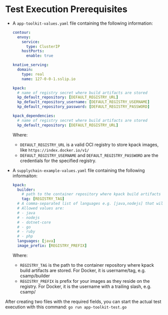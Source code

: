 # Test Execution Prerequisites

- A `app-toolkit-values.yaml` file containing the following information:

  ```yaml
  contour:
    envoy:
      service:
        type: ClusterIP
      hostPorts:
        enable: true

  knative_serving:
    domain:
      type: real
      name: 127-0-0-1.sslip.io

  kpack:
    # name of registry secret where build artifacts are stored
    kp_default_repository: [DEFAULT_REGISTRY_URL]
    kp_default_repository_username: [DEFAULT_REGISTRY_USERNAME]
    kp_default_repository_password: [DEFAULT_REGISTRY_PASSWORD]
  
  kpack_dependencies:
    # name of registry secret where build artifacts are stored
    kp_default_repository: [DEFAULT_REGISTRY_URL]
  ```

  Where:
  - `DEFAULT_REGISTRY_URL` is a valid OCI registry to store kpack images, like `https://index.docker.io/v1/`
  - `DEFAULT_REGISTRY_USERNAME` and `DEFAULT_REGISTRY_PASSWORD` are the credentials for the specified registry.

- A `supplychain-example-values.yaml` file containing the following informaiton:

  ```yaml
  kpack:
    builder:
      # path to the container repository where kpack build artifacts are stored
      tag: [REGISTRY_TAG]
    # A comma-separated list of languages e.g. [java,nodejs] that will be supported for development
    # Allowed values are:
    # - java
    # - nodejs
    # - dotnet-core
    # - go
    # - ruby
    # - php
    languages: [java]
    image_prefix: [REGISTRY_PREFIX]

  ```

  Where:
  - `REGISTRY_TAG` is the path to the container repository where kpack build artifacts are stored. For Docker, it is username/tag, e.g. csamp/builder
  - `REGISTRY_PREFIX` is prefix for your images as they reside on the registry. For Docker, it is the username with a trailing slash, e.g. csamp/

After creating two files with the required fields, you can start the actual test execution with this command: `go run app-toolkit-test.go`
